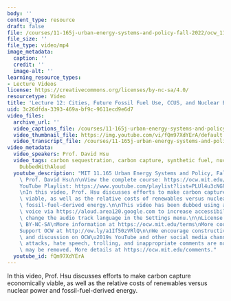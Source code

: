 ```yaml
---
body: ''
content_type: resource
draft: false
file: /courses/11-165j-urban-energy-systems-and-policy-fall-2022/ocw_11165_lecture12_2022oct17_360p_16_9.mp4
file_size: ''
file_type: video/mp4
image_metadata:
  caption: ''
  credit: ''
  image-alt: ''
learning_resource_types:
- Lecture Videos
license: https://creativecommons.org/licenses/by-nc-sa/4.0/
resourcetype: Video
title: 'Lecture 12: Cities, Future Fossil Fuel Use, CCUS, and Nuclear Energy'
uid: 3c26dfda-3393-469a-bf9c-9611ecd9e6d7
video_files:
  archive_url: ''
  video_captions_file: /courses/11-165j-urban-energy-systems-and-policy-fall-2022/1izdggkvWaWy8SZVQc61K3hsG8qxD31yP_transcript.webvtt
  video_thumbnail_file: https://img.youtube.com/vi/fQm97XdYErA/default.jpg
  video_transcript_file: /courses/11-165j-urban-energy-systems-and-policy-fall-2022/1izdggkvWaWy8SZVQc61K3hsG8qxD31yP_transcript.pdf
video_metadata:
  video_speakers: Prof. David Hsu
  video_tags: carbon sequestration, carbon capture, synthetic fuel, nuclear power,
    DubbedWithAloud
  youtube_description: "MIT 11.165 Urban Energy Systems and Policy, Fall 2022\nInstructor:\
    \ Prof. David Hsu\n\nView the complete course: https://ocw.mit.edu/courses/11-165j-urban-energy-systems-and-policy-fall-2022/\n\
    YouTube Playlist: https://www.youtube.com/playlist?list=PLUl4u3cNGP63SEOB1q95TFs0hwyf1d7BG\n\
    \nIn this video, Prof. Hsu discusses efforts to make carbon capture economically\
    \ viable, as well as the relative costs of renewables versus nuclear power and\
    \ fossil-fuel-derived energy.\n\nThis video has been dubbed using an artificial\
    \ voice via https://aloud.area120.google.com to increase accessibility. You can\
    \ change the audio track language in the Settings menu.\n\nLicense: Creative Commons\
    \ BY-NC-SA\nMore information at https://ocw.mit.edu/terms\nMore courses at https://ocw.mit.edu\n\
    Support OCW at http://ow.ly/a1If50zVRlQ\n\nWe encourage constructive comments\
    \ and discussion on OCW\u2019s YouTube and other social media channels. Personal\
    \ attacks, hate speech, trolling, and inappropriate comments are not allowed and\
    \ may be removed. More details at https://ocw.mit.edu/comments."
  youtube_id: fQm97XdYErA
---
```

In this video, Prof. Hsu discusses efforts to make carbon capture economically viable, as well as the relative costs of renewables versus nuclear power and fossil-fuel-derived energy.